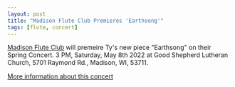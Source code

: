 ```yaml
---
layout: post
title: "Madison Flute Club Premieres 'Earthsong'"
tags: [flute, concert]
---
```


[Madison Flute Club](https://madisonfluteclub.org/) will premeire Ty's new piece "Earthsong" on their Spring Concert.
3 PM, Saturday, May 8th 2022 at Good Shepherd Lutheran Church, 5701 Raymond Rd., Madison, WI, 53711.

[More information about this concert](https://madisonfluteclub.org/event/madison-flute-club-spring-concert/)
